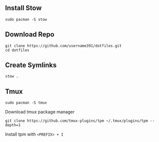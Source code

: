 ## Install Stow
```
sudo pacman -S stow
```

## Download Repo
```
git clone https://github.com/username391/dotfiles.git
cd dotfiles
```

## Create Symlinks
```
stow .
```


## Tmux
```
sudo pacman -S tmux
```

Download tmux package manager
```
git clone https://github.com/tmux-plugins/tpm ~/.tmux/plugins/tpm --depth=1
```

Install tpm with `<PREFIX> + I`
